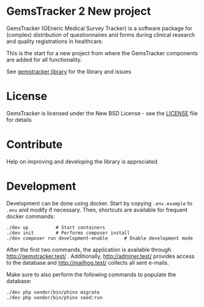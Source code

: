 # GemsTracker 2 New project

GemsTracker (GEneric Medical Survey Tracker) is a software package for (complex) distribution of questionnaires and forms during clinical research and quality registrations in healthcare.

This is the start for a new project from where the GemsTracker components are added for all functionality.

See [gemstracker library](https://github.com/GemsTracker/gemstracker-library) for the library and issues

# License
GemsTracker is licensed under the New BSD License - see the [LICENSE](LICENSE.txt) file for details

# Contribute
Help on improving and developing the library is appreciated

# Development
Development can be done using docker. Start by copying `.env.example` to `.env` and modify if necessary.
Then, shortcuts are available for frequent docker commands:

    ./dev up          # Start containers
    ./dev init        # Performs composer install
    ./dev composer run development-enable      # Enable development mode

After the first two commands, the application is available through http://gemstracker.test/ . Additionally, http://adminer.test/ provides access to the database and http://mailhog.test/ collects all sent e-mails.

Make sure to also perform the following commands to populate the database:

    ./dev php vendor/bin/phinx migrate
    ./dev php vendor/bin/phinx seed:run

